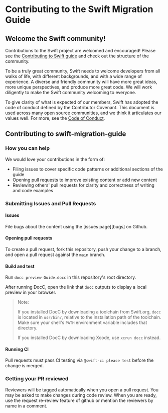 # Contributing to the Swift Migration Guide

## Welcome the Swift community!

Contributions to the Swift project are welcomed and encouraged!
Please see the [Contributing to Swift guide](https://www.swift.org/contributing/)
and check out the structure of the community.

To be a truly great community, Swift needs to welcome developers from all walks
of life, with different backgrounds, and with a wide range of experience. A
diverse and friendly community will have more great ideas, more unique
perspectives, and produce more great code. We will work diligently to make the
Swift community welcoming to everyone.

To give clarity of what is expected of our members, Swift has adopted the code
of conduct defined by the Contributor Covenant. This document is used across
many open source communities, and we think it articulates our values well. 
For more, see the [Code of Conduct](https://www.swift.org/code-of-conduct/).

## Contributing to swift-migration-guide
 
### How you can help

We would love your contributions in the form of:
- Filing issues to cover specific code patterns or additional sections of the
  guide
- Opening pull requests to improve existing content or add new content
- Reviewing others' pull requests for clarity and correctness of writing
  and code examples

### Submitting Issues and Pull Requests

#### Issues

File bugs about the content using the [issues page][bugs] on Github.

#### Opening pull requests

To create a pull request, fork this repository, push your change to
a branch, and open a pull request against the `main` branch.

#### Build and test

Run `docc preview Guide.docc` in this repository's root directory.

After running DocC, open the link that `docc` outputs to display a local
preview in your browser.

> Note:
>
> If you installed DocC by downloading a toolchain from Swift.org,
> `docc` is located in `usr/bin/`,
> relative to the installation path of the toolchain.
> Make sure your shell's `PATH` environment variable
> includes that directory.
>
> If you installed DocC by downloading Xcode,
> use `xcrun docc` instead.

#### Running CI

Pull requests must pass CI testing via `@swift-ci please test` before the change is merged.

### Getting your PR reviewed 

Reviewers will be tagged automatically when you open a pull request. You may
be asked to make changes during code review. When you are ready, use the
request re-review feature of github or mention the reviewers by name in a comment.
